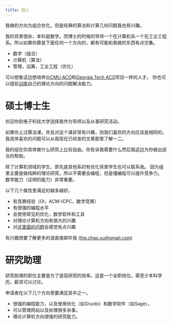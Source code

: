 ```yaml
---
title: 招人
---
```


我做的方向为组合优化。但是经典的算法和计算几何问题我也有兴趣。

我的背景很杂，本科是数学。而博士的时候的导师一个在计算机系一个在工业工程系。所以如果你算是下面任何一个方向的，都有可能和我做的东西有点交集。

 - 数学（组合）
 - 计算机（算法）
 - 管理，运筹，工业工程（优化）

可以想象这边想培养出[CMU ACO](https://www.cmu.edu/tepper/programs/phd/program/joint-phd-programs/algorithms-combinatorics-and-optimization/index.html)和[Georgia Tech ACO](https://aco.gatech.edu/)项目一样的人才。 你也可以提前[训练](/pages/training.html)自己的理论方向的问题解决能力。


# 硕士博士生

欢迎你到电子科技大学选择我作为导师以及从事研究活动。

如果你上过算法课，并且对这个课非常有兴趣，则我们喜欢的方向应该是相同的。
我具体喜欢的问题可以从我现在已经发的文章那里了解一二。

我的组在你具体做什么研究上比较自由。你告诉我需要什么然后我这边为你做出适合的帮助。

除了计算机领域的学生，原先是其他系的有优化背景学生也可以联系我。
因为组里主要是做纯粹的理论研究，所以不需要会编程，但是懂编程可以提升竞争力。
数学能力（证明的能力）非常重要。

以下几个属性里满足的越多越好。

  - 有竞赛经验（OI，ACM-ICPC，数学竞赛）
  - 有很强的编程水平
  - 会使用常见的优化，数学软件和工具
  - 对理论计算机方向有很大的兴趣
  - 对[这里面的问题](https://coauthor.tcsuestc.com/Public)会感觉有点兴趣

有兴趣想要了解更多的请直接邮件我 (the.chao.xu@gmail.com)

# 研究助理

研究助理的职位主要是为了提高研究的效率。这是一个全职岗位。需至少本科学历。薪资可以讨论。

申请者在以下几个方向里要满足其中之一。

 - 很强的编程能力，以及使用优化（如Gruobi）和数学软件（如Sage）。
 - 可以管理网站以及处理很多杂事。
 - 理论计算机方向很强的研究能力。
